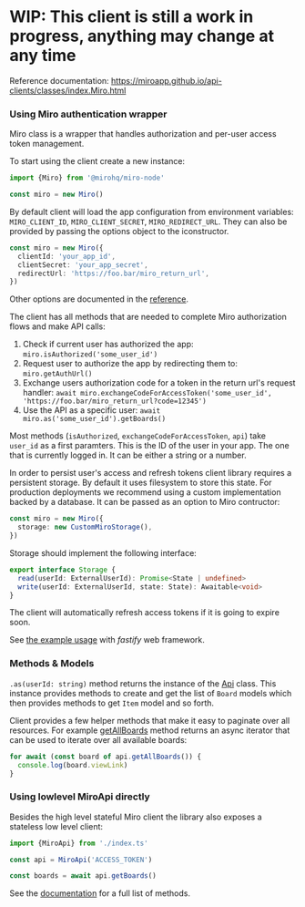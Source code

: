 # WIP: This client is still a work in progress, anything may change at any time

Reference documentation: https://miroapp.github.io/api-clients/classes/index.Miro.html

### Using Miro authentication wrapper

Miro class is a wrapper that handles authorization and per-user access token management.

To start using the client create a new instance:

```typescript
import {Miro} from '@mirohq/miro-node'

const miro = new Miro()
```

By default client will load the app configuration from environment variables: `MIRO_CLIENT_ID`, `MIRO_CLIENT_SECRET`, `MIRO_REDIRECT_URL`. They can also be provided by passing the options object to the iconstructor.

```typescript
const miro = new Miro({
  clientId: 'your_app_id',
  clientSecret: 'your_app_secret',
  redirectUrl: 'https://foo.bar/miro_return_url',
})
```

Other options are documented in the [reference](https://miroapp.github.io/api-clients/interfaces/index.Opts.html).

The client has all methods that are needed to complete Miro authorization flows and make API calls:

1. Check if current user has authorized the app: `miro.isAuthorized('some_user_id')`
2. Request user to authorize the app by redirecting them to: `miro.getAuthUrl()`
3. Exchange users authorization code for a token in the return url's request handler: `await miro.exchangeCodeForAccessToken('some_user_id', 'https://foo.bar/miro_return_url?code=12345')`
4. Use the API as a specific user: `await miro.as('some_user_id').getBoards()`

Most methods (`isAuthorized`, `exchangeCodeForAccessToken`, `api`) take `user_id` as a first paramters. This is the ID of the user in your app. The one that is currently logged in. It can be either a string or a number.

In order to persist user's access and refresh tokens client library requires a persistent storage. By default it uses filesystem to store this state. For production deployments we recommend using a custom implementation backed by a database. It can be passed as an option to Miro contructor:

```typescript
const miro = new Miro({
  storage: new CustomMiroStorage(),
})
```

Storage should implement the following interface:

```typescript
export interface Storage {
  read(userId: ExternalUserId): Promise<State | undefined>
  write(userId: ExternalUserId, state: State): Awaitable<void>
}
```

The client will automatically refresh access tokens if it is going to expire soon.

See [the example usage](./examples/fastify.ts) with _fastify_ web framework.

### Methods & Models

`.as(userId: string)` method returns the instance of the [Api](https://miroapp.github.io/api-clients/classes/nested_model.Api.html) class. This instance provides methods to create and get the list of `Board` models which then provides methods to get `Item` model and so forth.

Client provides a few helper methods that make it easy to paginate over all resources. For example [getAllBoards](https://miroapp.github.io/api-clients/classes/nested_model.Api.html#getAllBoards) method returns an async iterator that can be used to iterate over all available boards:

```typescript
for await (const board of api.getAllBoards()) {
  console.log(board.viewLink)
}
```

### Using lowlevel MiroApi directly

Besides the high level stateful Miro client the library also exposes a stateless low level client:

```typescript
import {MiroApi} from './index.ts'

const api = MiroApi('ACCESS_TOKEN')

const boards = await api.getBoards()
```

See the [documentation](https://miroapp.github.io/api-clients/interfaces/api.MiroApi.html) for a full list of methods.
